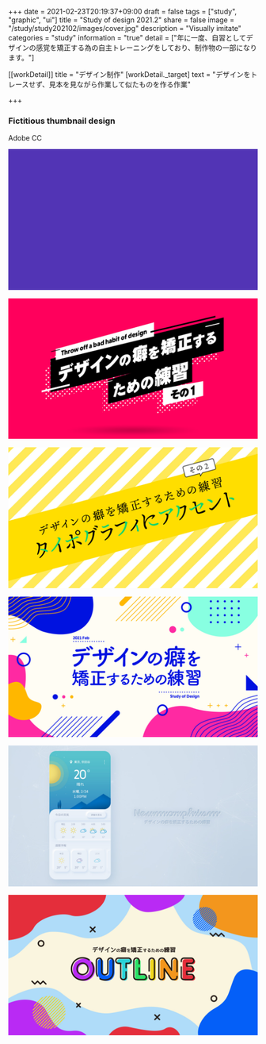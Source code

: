 +++
date = 2021-02-23T20:19:37+09:00
draft = false
tags = ["study", "graphic", "ui"]
title = "Study of design 2021.2"
share = false
image = "/study/study202102/images/cover.jpg"
description = "Visually imitate"
categories = "study"
information = "true"
detail = ["年に一度、自習としてデザインの感覚を矯正する為の自主トレーニングをしており、制作物の一部になります。"]

[[workDetail]]
  title = "デザイン制作"
  [workDetail._target]
    text = "デザインをトレースせず、見本を見ながら作業して似たものを作る作業"

+++

### Fictitious thumbnail design

Adobe CC

![](images/04.gif)

![](images/cover.jpg)

![](images/00.jpg)

![](images/01.jpg)

![](images/02.jpg)

![](images/03.jpg)
